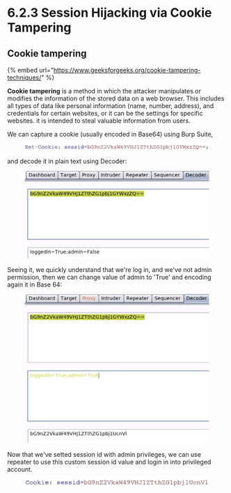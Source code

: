 # 6.2.3 Session Hijacking via Cookie Tampering

## **Cookie tampering**

{% embed url="https://www.geeksforgeeks.org/cookie-tampering-techniques/" %}

**Cookie tampering** is a method in which the attacker manipulates or modifies the information of the stored data on a web browser. This includes all types of data like personal information (name, number, address), and credentials for certain websites, or it can be the settings for specific websites. it is intended to steal valuable information from users.

We can capture a cookie (usually encoded in Base64) using Burp Suite,&#x20;

<figure><img src="../../../.gitbook/assets/image (83).png" alt=""><figcaption></figcaption></figure>

and decode it in plain text using Decoder:

<figure><img src="../../../.gitbook/assets/image (80).png" alt=""><figcaption></figcaption></figure>

Seeing it, we quickly understand that we're log in, and we've not admin permission, then we can change value of admin to 'True' and encoding again it in Base 64:

<figure><img src="../../../.gitbook/assets/image (81).png" alt=""><figcaption></figcaption></figure>

Now that we've setted session id with admin privileges, we can use repeater to use this custom session id value and login in into privileged account.

<figure><img src="../../../.gitbook/assets/image (82).png" alt=""><figcaption></figcaption></figure>
